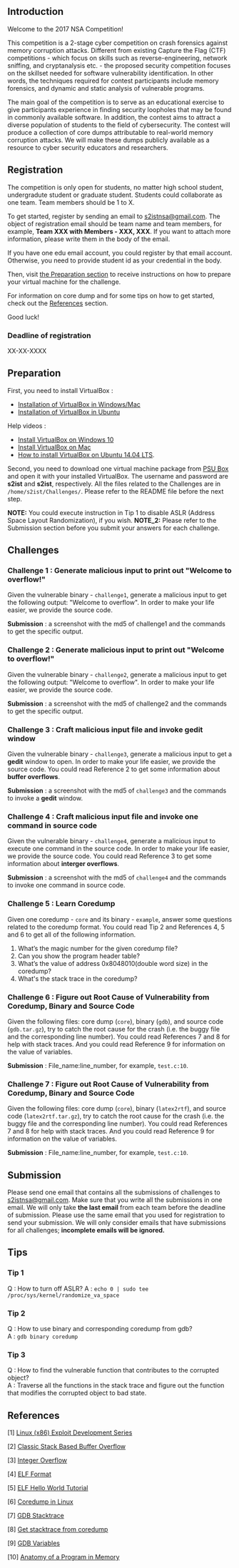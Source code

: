 ## Introduction

Welcome to the 2017 NSA Competition!

This competition is a 2-stage cyber competition on crash forensics against memory corruption attacks. Different from existing Capture the Flag (CTF) competitions - which focus on skills such as reverse-engineering, network sniffing, and cryptanalysis etc. - the proposed security competition focuses on the skillset needed for software vulnerability identification. In other words, the techniques required for contest participants include memory forensics, and dynamic and static analysis of vulnerable programs.

The main goal of the competition is to serve as an educational exercise to give participants experience in finding security loopholes that may be found in commonly available software. In addition, the contest aims to attract a diverse population of students to the field of cybersecurity. The contest will produce a collection of core dumps attributable to real-world memory corruption attacks. We will make these dumps publicly available as a resource to cyber security educators and researchers.


## Registration

<!--
// Who's eligible to participate? Graduate? Undergraduate? From which universities?
// What information should be included in the registration email? Name, lastname, student id? student email? Team members?
// What should teams look like? Max amount of members? Min amount?
-->

The competition is only open for students, no matter high school student, undergradute student or graduate student. Students could collaborate as one team. Team members should be 1 to X.

To get started, register by sending an email to <s2istnsa@gmail.com>. The object of registration email should be team name and team members, for example, **Team XXX with Members - XXX, XXX**. If you want to attach more information, please write them in the body of the email.

If you have one edu email account, you could register by that email account. Otherwise, you need to provide student id as your credential in the body.

Then, visit [the Preparation section](#preparation) to receive instructions on how to prepare your virtual machine for the challenge.

For information on core dump and for some tips on how to get started, check out the [References](#references) section.

Good luck!

### Deadline of registration

XX-XX-XXXX

## Preparation

First, you need to install VirtualBox :

- [Installation of VirtualBox in Windows/Mac](https://github.com/psusecurity/psusecurity.github.io/raw/master/doc/VirtualBox_Installation.pdf)
- [Installation of VirtualBox in Ubuntu](https://github.com/psusecurity/psusecurity.github.io/raw/master/doc/Install_VirtualBox_on_Ubuntu.pdf)

Help videos :

- [Install VirtualBox on Windows 10](https://www.youtube.com/watch?v=63_kPIQUPp8)
- [Install VirtualBox on Mac](https://www.youtube.com/watch?v=lEvM-No4eQo)
- [How to install VirtualBox on Ubuntu 14.04 LTS](https://www.youtube.com/watch?v=si0nSaCnNoY).

Second, you need to download one virtual machine package from [PSU Box](https://psu.box.com/s/0qv3y213h7j3pdhphg259135tg0etawn) and open it with your installed VirtualBox. The username and password are **s2ist** and **s2ist**, respectively. All the files related to the Challenges are in `/home/s2ist/Challenges/`. Please refer to the README file before the next step.

**NOTE:** You could execute instruction in Tip 1 to disable ASLR (Address Space Layout Randomization), if you wish.
**NOTE_2:** Please refer to the Submission section before you submit your answers for each challenge.

## Challenges

### Challenge 1 : Generate malicious input to print out "Welcome to overflow!"

Given the vulnerable binary - `challenge1`, generate a malicious input to get the following output: "Welcome to overflow". In order to make your life easier, we provide the source code.

**Submission** : a screenshot with the md5 of challenge1 and the commands to get the specific output.

### Challenge 2 : Generate malicious input to print out "Welcome to overflow!"

Given the vulnerable binary - `challenge2`, generate a malicious input to get the following output: "Welcome to overflow". In order to make your life easier, we provide the source code.

**Submission** : a screenshot with the md5 of challenge2 and the commands to get the specific output.

### Challenge 3 : Craft malicious input file and invoke gedit window

Given the vulnerable binary - `challenge3`, generate a malicious input to get a **gedit** window to open. In order to make your life easier, we provide the source code. You could read Reference 2 to get some information about **buffer overflows**.

**Submission** : a screenshot with the md5 of `challenge3` and the commands to invoke a **gedit** window.

### Challenge 4 : Craft malicious input file and invoke one command in source code

Given the vulnerable binary - `challenge4`, generate a malicious input to execute one command in the source code. In order to make your life easier, we provide the source code. You could read Reference 3 to get some information about **interger overflows**.

**Submission** : a screenshot with the md5 of `challenge4` and the commands to invoke one command in source code.

### Challenge 5 : Learn Coredump

Given one coredump - `core` and its binary - `example`, answer some questions related to the coredump format.  You could read Tip 2 and References 4, 5 and 6 to get all of the following information.

1. What’s the magic number for the given coredump file?
2. Can you show the program header table?
3. What’s the value of address 0x8048010(double word size) in the coredump?
4. What's the stack trace in the coredump?

### Challenge 6 : Figure out Root Cause of Vulnerability from Coredump, Binary and Source Code
<!---
(Non-corrupted coredump)
--->
 
Given the following files: core dump (`core`), binary (`gdb`), and source code (`gdb.tar.gz`), try to catch the root cause for the crash (i.e. the buggy file and the corresponding line number). You could read References 7 and 8 for help with stack traces. And you could read Reference 9 for information on the value of variables.

**Submission** : File_name:line_number, for example, `test.c:10`.

### Challenge 7 : Figure out Root Cause of Vulnerability from Coredump, Binary and Source Code
<!---
(Corrupted coredump)
--->

Given the following files: core dump (`core`), binary (`latex2rtf`), and source code (`latex2rtf.tar.gz`), try to catch the root cause for the crash (i.e. the buggy file and the corresponding line number). You could read References 7 and 8 for help with stack traces. And you could read Reference 9 for information on the value of variables.

**Submission** : File_name:line_number, for example, `test.c:10`.

<!---

### Challenge 8 : Modify malicious input file and invoke gedit window according to coredump
### Challenge 9 : Figure out Root Cause of Vulnerability from Coredump with only binary

Given Coredump with binary and Source code, try to catch the root cause. You could read References 7, 8 to get stacktrace. And you could read Reference 9 to get value of variables.

--->

## Submission

Please send one email that contains all the submissions of challenges to <s2istnsa@gmail.com>. Make sure that you write all the submissions in one email. We will only take **the last email** from each team before the deadline of submission. Please use the same email that you used for registration to send your submission. We will only consider emails that have submissions for all challenges; **incomplete emails will be ignored.**

## Tips

### Tip 1

Q : How to turn off ASLR? 
A : `echo 0 | sudo tee /proc/sys/kernel/randomize_va_space`

### Tip 2

Q : How to use binary and corresponding coredump from gdb?    
A : `gdb binary coredump`

### Tip 3

Q : How to find the vulnerable function that contributes to the corrupted object?    
A : Traverse all the functions in the stack trace and figure out the function that modifies the corrupted object to bad state.

## References

[1] [Linux (x86) Exploit Development Series](https://sploitfun.wordpress.com/2015/06/26/linux-x86-exploit-development-tutorial-series/)

[2] [Classic Stack Based Buffer Overflow](https://sploitfun.wordpress.com/2015/05/08/classic-stack-based-buffer-overflow/)

[3] [Integer Overflow](https://sploitfun.wordpress.com/2015/06/23/integer-overflow/)

[4] [ELF Format](http://refspecs.linuxfoundation.org/LSB_4.1.0/LSB-Core-generic/LSB-Core-generic/elf-generic.html)

[5] [ELF Hello World Tutorial](http://www.cirosantilli.com/elf-hello-world/#generate-the-example)

[6] [Coredump in Linux](http://www.gabriel.urdhr.fr/2015/05/29/core-file/)

[7] [GDB Stacktrace](https://sourceware.org/gdb/onlinedocs/gdb/Backtrace.html)

[8] [Get stacktrace from coredump](https://stackoverflow.com/questions/5745215/getting-stacktrace-from-core-dump)

[9] [GDB Variables](https://sourceware.org/gdb/onlinedocs/gdb/Variables.html)

[10] [Anatomy of a Program in Memory](http://duartes.org/gustavo/blog/post/anatomy-of-a-program-in-memory/)

